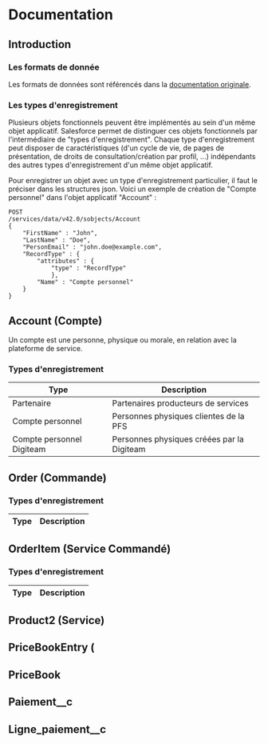 # Documentation

## Introduction

### Les formats de donnée

Les formats de données sont référencés dans la [documentation originale](https://help.salesforce.com/articleView?id=custom_field_types.thm&type=5).

### Les types d'enregistrement

Plusieurs objets fonctionnels peuvent être implémentés au sein d'un même objet applicatif. Salesforce permet de distinguer ces objets fonctionnels par l'intermédiaire de "types d'enregistrement". Chaque type d'enregistrement peut disposer de caractéristiques (d'un cycle de vie, de pages de présentation, de droits de consultation/création par profil, ...) indépendants des autres types d'enregistrement d'un même objet applicatif.

Pour enregistrer un objet avec un type d'enregistrement particulier, il faut le préciser dans les structures json. Voici un exemple de création de "Compte personnel" dans l'objet applicatif "Account" :

    POST
    /services/data/v42.0/sobjects/Account
    {
	    "FirstName" : "John",
	    "LastName" : "Doe",
	    "PersonEmail" : "john.doe@example.com",
	    "RecordType" : {
		    "attributes" : {
			    "type" : "RecordType"
			    },
			"Name" : "Compte personnel"
		}
    }

## Account (Compte)

Un compte est une personne, physique ou morale, en relation avec la plateforme de service.

### Types d'enregistrement

|Type| Description |
|--|--|
| Partenaire | Partenaires producteurs de services |
| Compte personnel | Personnes physiques clientes de la PFS |
| Compte personnel Digiteam | Personnes physiques créées par la Digiteam |

## Order (Commande)

### Types d'enregistrement

|Type| Description |
|--|--|

## OrderItem (Service Commandé)

### Types d'enregistrement

|Type| Description |
|--|--|

## Product2 (Service)

## PriceBookEntry (

## PriceBook

## Paiement__c

## Ligne_paiement__c

<!--stackedit_data:
eyJoaXN0b3J5IjpbLTcyODYwMTQ2NSwtMTg4MDIwNjE3OSwxNT
QzNjAyNCwxMTA4MDIwNjc0LDIxMjI5OTQxNzYsMTEwODAyMDY3
NCwyMTIyOTk0MTc2LDE2ODk1NjQwMTYsMTEwODAyMDY3NCwxMT
A4MDIwNjc0LDE1MzIwMzM2ODUsMTYyNDcyMjIxNSwtMTk2MDkx
Mjc4MywtMTkyMzU5MTIxNCwtMTkyMzU5MTIxNCwxOTQyMDU3Mz
A2XX0=
-->